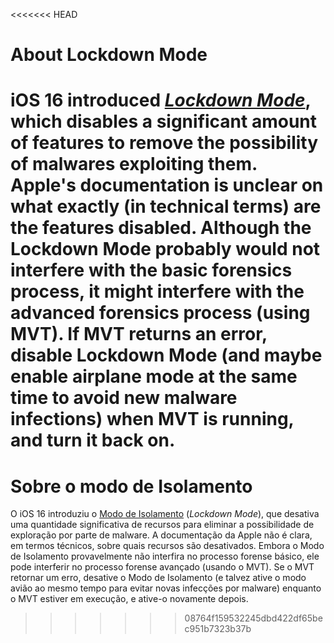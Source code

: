 <<<<<<< HEAD
# About Lockdown Mode

iOS 16 introduced [_Lockdown Mode_](https://support.apple.com/en-us/HT212650), which disables a significant amount of features to remove the possibility of malwares exploiting them. Apple's documentation is unclear on what exactly (in technical terms) are the features disabled. Although the Lockdown Mode probably would not interfere with the basic forensics process, it might interfere with the advanced forensics process (using MVT). If MVT returns an error, disable Lockdown Mode (and maybe enable airplane mode at the same time to avoid new malware infections) when MVT is running, and turn it back on.
=======
# Sobre o modo de Isolamento

O iOS 16 introduziu o [Modo de Isolamento](https://support.apple.com/pt-br/105120) (_Lockdown Mode_), que desativa uma quantidade significativa de recursos para eliminar a possibilidade de exploração por parte de malware. A documentação da Apple não é clara, em termos técnicos, sobre quais recursos são desativados. Embora o Modo de Isolamento provavelmente não interfira no processo forense básico, ele pode interferir no processo forense avançado (usando o MVT). Se o MVT retornar um erro, desative o Modo de Isolamento (e talvez ative o modo avião ao mesmo tempo para evitar novas infecções por malware) enquanto o MVT estiver em execução, e ative-o novamente depois.
>>>>>>> 08764f159532245dbd422df65bec951b7323b37b
